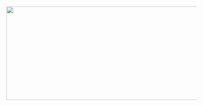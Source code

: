 <h3 align="center"> 
<img alt="scrapybots banner" src=".github/profile/sinal-logo.jpg" width="1500" height="250">
</h3>



